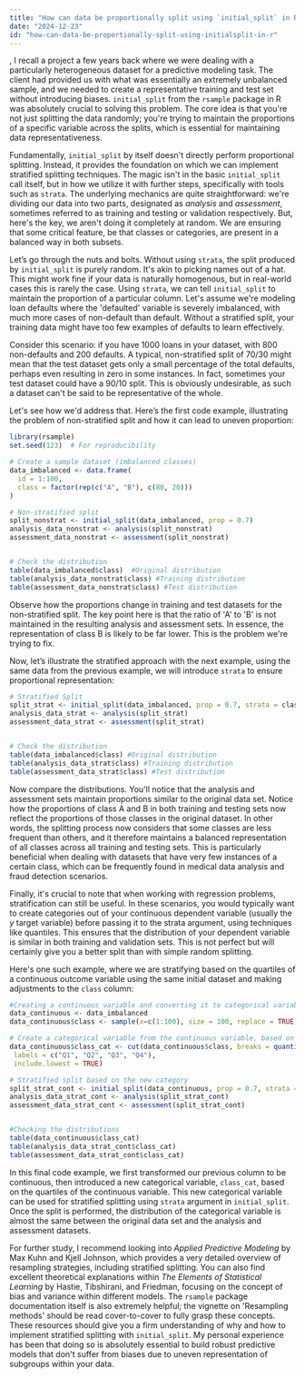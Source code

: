 ```yaml
---
title: "How can data be proportionally split using `initial_split` in R?"
date: "2024-12-23"
id: "how-can-data-be-proportionally-split-using-initialsplit-in-r"
---
```


,  I recall a project a few years back where we were dealing with a particularly heterogeneous dataset for a predictive modeling task. The client had provided us with what was essentially an extremely unbalanced sample, and we needed to create a representative training and test set without introducing biases. `initial_split` from the `rsample` package in R was absolutely crucial to solving this problem. The core idea is that you're not just splitting the data randomly; you're trying to maintain the proportions of a specific variable across the splits, which is essential for maintaining data representativeness.

Fundamentally, `initial_split` by itself doesn't directly perform proportional splitting. Instead, it provides the foundation on which we can implement stratified splitting techniques. The magic isn't in the basic `initial_split` call itself, but in how we utilize it with further steps, specifically with tools such as `strata`. The underlying mechanics are quite straightforward: we're dividing our data into two parts, designated as *analysis* and *assessment*, sometimes referred to as training and testing or validation respectively. But, here's the key, we aren't doing it completely at random. We are ensuring that some critical feature, be that classes or categories, are present in a balanced way in both subsets.

Let’s go through the nuts and bolts. Without using `strata`, the split produced by `initial_split` is purely random. It's akin to picking names out of a hat. This might work fine if your data is naturally homogenous, but in real-world cases this is rarely the case. Using `strata`, we can tell `initial_split` to maintain the proportion of a particular column. Let's assume we're modeling loan defaults where the 'defaulted' variable is severely imbalanced, with much more cases of non-default than default. Without a stratified split, your training data might have too few examples of defaults to learn effectively.

Consider this scenario: if you have 1000 loans in your dataset, with 800 non-defaults and 200 defaults. A typical, non-stratified split of 70/30 might mean that the test dataset gets only a small percentage of the total defaults, perhaps even resulting in zero in some instances. In fact, sometimes your test dataset could have a 90/10 split. This is obviously undesirable, as such a dataset can't be said to be representative of the whole.

Let's see how we'd address that. Here’s the first code example, illustrating the problem of non-stratified split and how it can lead to uneven proportion:

```R
library(rsample)
set.seed(123)  # For reproducibility

# Create a sample dataset (imbalanced classes)
data_imbalanced <- data.frame(
  id = 1:100,
  class = factor(rep(c("A", "B"), c(80, 20)))
)

# Non-stratified split
split_nonstrat <- initial_split(data_imbalanced, prop = 0.7)
analysis_data_nonstrat <- analysis(split_nonstrat)
assessment_data_nonstrat <- assessment(split_nonstrat)


# Check the distribution
table(data_imbalanced$class)  #Original distribution
table(analysis_data_nonstrat$class) #Training distribution
table(assessment_data_nonstrat$class) #Test distribution
```

Observe how the proportions change in training and test datasets for the non-stratified split. The key point here is that the ratio of 'A' to 'B' is not maintained in the resulting analysis and assessment sets. In essence, the representation of class B is likely to be far lower. This is the problem we're trying to fix.

Now, let’s illustrate the stratified approach with the next example, using the same data from the previous example, we will introduce `strata` to ensure proportional representation:

```R
# Stratified Split
split_strat <- initial_split(data_imbalanced, prop = 0.7, strata = class)
analysis_data_strat <- analysis(split_strat)
assessment_data_strat <- assessment(split_strat)


# Check the distribution
table(data_imbalanced$class) #Original distribution
table(analysis_data_strat$class) #Training distribution
table(assessment_data_strat$class) #Test distribution
```
Now compare the distributions. You'll notice that the analysis and assessment sets maintain proportions similar to the original data set. Notice how the proportions of class A and B in both training and testing sets now reflect the proportions of those classes in the original dataset. In other words, the splitting process now considers that some classes are less frequent than others, and it therefore maintains a balanced representation of all classes across all training and testing sets. This is particularly beneficial when dealing with datasets that have very few instances of a certain class, which can be frequently found in medical data analysis and fraud detection scenarios.

Finally, it's crucial to note that when working with regression problems, stratification can still be useful. In these scenarios, you would typically want to create categories out of your continuous dependent variable (usually the *y* target variable) before passing it to the strata argument, using techniques like quantiles. This ensures that the distribution of your dependent variable is similar in both training and validation sets. This is not perfect but will certainly give you a better split than with simple random splitting.

Here's one such example, where we are stratifying based on the quartiles of a continuous outcome variable using the same initial dataset and making adjustments to the `class` column:

```R
#Creating a continuous variable and converting it to categorical variable
data_continuous <- data_imbalanced
data_continuous$class <- sample(x=c(1:100), size = 100, replace = TRUE)

# Create a categorical variable from the continuous variable, based on its quartiles
data_continuous$class_cat <- cut(data_continuous$class, breaks = quantile(data_continuous$class, probs = c(0, 0.25, 0.5, 0.75, 1)),
 labels = c("Q1", "Q2", "Q3", "Q4"),
 include.lowest = TRUE)

# Stratified split based on the new category
split_strat_cont <- initial_split(data_continuous, prop = 0.7, strata = class_cat)
analysis_data_strat_cont <- analysis(split_strat_cont)
assessment_data_strat_cont <- assessment(split_strat_cont)


#Checking the distributions
table(data_continuous$class_cat)
table(analysis_data_strat_cont$class_cat)
table(assessment_data_strat_cont$class_cat)

```
In this final code example, we first transformed our previous column to be continuous, then introduced a new categorical variable, `class_cat`, based on the quartiles of the continuous variable. This new categorical variable can be used for stratified splitting using `strata` argument in `initial_split`. Once the split is performed, the distribution of the categorical variable is almost the same between the original data set and the analysis and assessment datasets.

For further study, I recommend looking into *Applied Predictive Modeling* by Max Kuhn and Kjell Johnson, which provides a very detailed overview of resampling strategies, including stratified splitting. You can also find excellent theoretical explanations within *The Elements of Statistical Learning* by Hastie, Tibshirani, and Friedman, focusing on the concept of bias and variance within different models. The `rsample` package documentation itself is also extremely helpful; the vignette on 'Resampling methods' should be read cover-to-cover to fully grasp these concepts. These resources should give you a firm understanding of why and how to implement stratified splitting with `initial_split`. My personal experience has been that doing so is absolutely essential to build robust predictive models that don't suffer from biases due to uneven representation of subgroups within your data.
